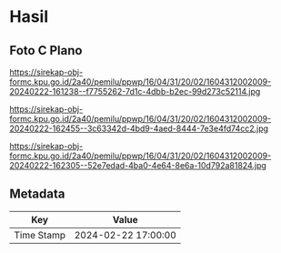 # Hasil

## Foto C Plano

https://sirekap-obj-formc.kpu.go.id/2a40/pemilu/ppwp/16/04/31/20/02/1604312002009-20240222-161238--f7755262-7d1c-4dbb-b2ec-99d273c52114.jpg

https://sirekap-obj-formc.kpu.go.id/2a40/pemilu/ppwp/16/04/31/20/02/1604312002009-20240222-162455--3c63342d-4bd9-4aed-8444-7e3e4fd74cc2.jpg

https://sirekap-obj-formc.kpu.go.id/2a40/pemilu/ppwp/16/04/31/20/02/1604312002009-20240222-162305--52e7edad-4ba0-4e64-8e6a-10d792a81824.jpg


## Metadata

| Key        | Value               |
| ---------- | ------------------- |
| Time Stamp | 2024-02-22 17:00:00 |



